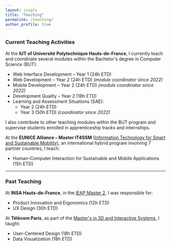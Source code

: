 ```yaml
---
layout: single
title: "Teaching"
permalink: /teaching/
author_profile: true
---
```


### Current Teaching Activities

At the **IUT of Université Polytechnique Hauts-de-France**, I currently teach and coordinate several modules within the Bachelor's degree in Computer Science (BUT):

- Web Interface Development – Year 1 (24h ETD)  
- Web Development – Year 2 (24h ETD) _(module coordinator since 2022)_  
- Mobile Development – Year 2 (24h ETD) _(module coordinator since 2022)_  
- Development Quality – Year 2 (18h ETD)  
- Learning and Assessment Situations (SAE):  
  - Year 2 (24h ETD)  
  - Year 3 (50h ETD) _(coordinator since 2022)_

I also contribute to other teaching modules within the BUT program and supervise students enrolled in apprenticeship tracks and internships.

At the **EUNICE Alliance – Master IT4SSM** ([Information Technology for Smart and Sustainable Mobility](https://formations.uphf.fr/fr/formations/master-master/master-informatique-KZZQ4B8O/information-technology-for-smart-and-sustainable-mobility-it4ssm-eunice-alliance-LS4R6Q1G.html)), an international hybrid program involving 7 partner countries, I teach:

- Human–Computer Interaction for Sustainable and Mobile Applications (15h ETD)

---

### Past Teaching

At **INSA Hauts-de-France**, in the [IEAP Master 2](https://formations.uphf.fr/fr/formations/master-master/master-staps-ingenierie-et-ergonomie-de-l-activite-physique-KZZQINR2.html), I was responsible for:

- Product Innovation and Ergonomics (12h ETD)  
- UX Design (30h ETD)

At **Télécom Paris**, as part of the [Master's in 3D and Interactive Systems](https://perso.telecom-paristech.fr/elc/igr/), I taught:

- User-Centered Design (18h ETD)  
- Data Visualization (18h ETD)
